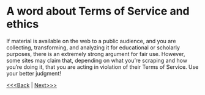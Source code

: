 # A word about Terms of Service and ethics
If material is available on the web to a public audience, and you are collecting, transforming, and analyzing it for educational or scholarly purposes, there is an extremely strong argument for fair use. However, some sites may claim that, depending on what you’re scraping and how you’re doing it, that you are acting in violation of their Terms of Service. Use your better judgment! 

[<<<Back](01-introduction.md) | [Next>>>](03-how-it-works.md)
